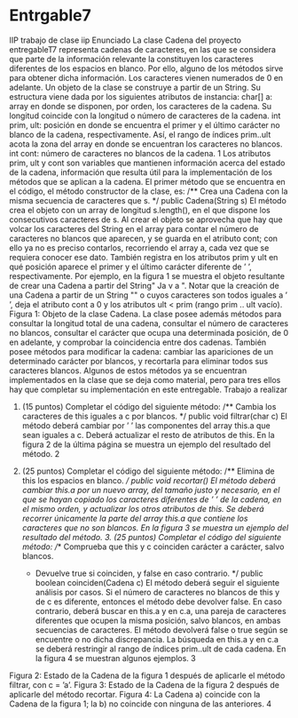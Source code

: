 # Entrgable7
IIP
trabajo de clase iip
Enunciado
La clase Cadena del proyecto entregableT7 representa cadenas de caracteres, en las que se considera que parte de la información relevante la constituyen los caracteres diferentes de los espacios en blanco. Por ello, alguno de los métodos sirve para obtener dicha información. Los caracteres vienen numerados de 0 en adelante.
Un objeto de la clase se construye a partir de un String. Su estructura viene dada por los siguientes atributos de instancia:
char[] a: array en donde se disponen, por orden, los caracteres de la cadena. Su longitud coincide con la longitud o número de caracteres de la cadena.
int prim, ult: posición en donde se encuentra el primer y el último carácter no blanco de la cadena, respectivamente. Así, el rango de índices prim..ult acota la zona del array en donde se encuentran los caracteres no blancos.
int cont: número de caracteres no blancos de la cadena.
       1
Los atributos prim, ult y cont son variables que mantienen información acerca del estado de la cadena, información que resulta útil para la implementación de los métodos que se aplican a la cadena.
El primer método que se encuentra en el código, el método constructor de la clase, es:
     /** Crea una Cadena con la misma secuencia de caracteres que s. */
     public Cadena(String s)
El método crea el objeto con un array de longitud s.length(), en el que dispone los consecutivos caracteres de s. Al crear el objeto se aprovecha que hay que volcar los caracteres del String en el array para contar el número de caracteres no blancos que aparecen, y se guarda en el atributo cont; con ello ya no es preciso contarlos, recorriendo el array a, cada vez que se requiera conocer ese dato. También registra en los atributos prim y ult en qué posición aparece el primer y el último carácter diferente de ’ ’, respectivamente.
Por ejemplo, en la figura 1 se muestra el objeto resultante de crear una Cadena a partir del String" Ja v a ".
Notar que la creación de una Cadena a partir de un String "" o cuyos caracteres son todos iguales a ’ ’, deja el atributo cont a 0 y los atributos ult < prim (rango prim .. ult vacío).
Figura 1: Objeto de la clase Cadena.
La clase posee además métodos para consultar la longitud total de una cadena, consultar el número de caracteres no blancos, consultar el carácter que ocupa una determinada posición, de 0 en adelante, y comprobar la coincidencia entre dos cadenas. También posee métodos para modificar la cadena: cambiar las apariciones de un determinado carácter por blancos, y recortarla para eliminar todos sus caracteres blancos.
Algunos de estos métodos ya se encuentran implementados en la clase que se deja como material, pero para tres ellos hay que completar su implementación en este entregable.
Trabajo a realizar
1. (15 puntos) Completar el código del siguiente método:
/** Cambia los caracteres de this iguales a c por blancos. */
         public void filtrar(char c)
El método deberá cambiar por ’ ’ las componentes del array this.a que sean iguales a c. Deberá actualizar el resto de atributos de this. En la figura 2 de la última página se muestra un ejemplo del resultado del método.
 2

2. (25 puntos) Completar el código del siguiente método:
    /** Elimina de this los espacios en blanco.
     */
     public void recortar()
El método deberá cambiar this.a por un nuevo array, del tamaño justo y necesario, en el que se hayan copiado los caracteres diferentes de ’ ’ de la cadena, en el mismo orden, y actualizar los otros atributos de this.
Se deberá recorrer únicamente la parte del array this.a que contiene los caracteres que no son blancos.
En la figura 3 se muestra un ejemplo del resultado del método. 3. (25 puntos) Completar el código del siguiente método:
     /** Comprueba que this y c coinciden carácter a carácter, salvo blancos.
      *  Devuelve true si coinciden, y false en caso contrario.
      */
     public boolean coinciden(Cadena c)
El método deberá seguir el siguiente análisis por casos. Si el número de caracteres no blancos de this y de c es diferente, entonces el método debe devolver false. En caso contrario, deberá buscar en this.a y en c.a, una pareja de caracteres diferentes que ocupen la misma posición, salvo blancos, en ambas secuencias de caracteres. El método devolverá false o true según se encuentre o no dicha discrepancia.
La búsqueda en this.a y en c.a se deberá restringir al rango de índices prim..ult de cada cadena.
En la figura 4 se muestran algunos ejemplos.
3

 Figura 2: Estado de la Cadena de la figura 1 después de aplicarle el método filtrar, con c = ’a’.
Figura 3: Estado de la Cadena de la figura 2 después de aplicarle del método recortar.
Figura 4: La Cadena a) coincide con la Cadena de la figura 1; la b) no coincide con ninguna de las anteriores.
  4

